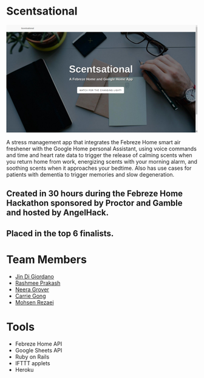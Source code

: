 # Scentsational

![screencap](https://github.com/jindigiordano/febreze-heartrate/blob/master/scentsational-sc.png)

A stress management app that integrates the Febreze Home smart air freshener with the Google Home personal Assistant, using voice commands and time and heart rate data to trigger the release of calming scents when you return home from work, energizing scents with your morning alarm, and soothing scents when it approaches your bedtime. Also has use cases for patients with dementia to trigger memories and slow degeneration.

## Created in 30 hours during the Febreze Home Hackathon sponsored by Proctor and Gamble and hosted by AngelHack. 

## Placed in the top 6 finalists.



# Team Members
* [Jin Di Giordano](http://www.github.com/jindigiordano)
* [Rashmee Prakash](http://www.github.com/rashmee)
* [Neera Grover](https://www.linkedin.com/in/neera-grover-3615b618/)
* [Carrie Gong](https://www.linkedin.com/in/gongcarrie)
* [Mohsen Rezaei](http://www.github.com/mrezaei00)

# Tools
* Febreze Home API 
* Google Sheets API
* Ruby on Rails
* IFTTT applets
* Heroku
